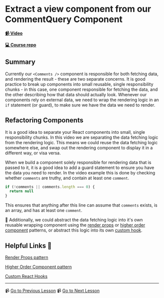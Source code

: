 # Extract a view component from our CommentQuery Component

**[📹 Video](https://egghead.io/lessons/egghead-extract-a-view-component-from-our-commentquery-component)**

**[💻 Course repo](https://github.com/theianjones/egghead-graphql-subscriptions)**

## Summary

Currently our `<Comments />` component is responsible for both fetching data, and rendering the result - these are two separate concerns. It is good practice to break up components into small reusable, single responsibility chunks - in this case, one component responsible for fetching the data, and the other describing how that data should actually look. Whenever our components rely on external data, we need to wrap the rendering logic in an `if` statement (or guard), to make sure we have the data we need to render.

## Refactoring Components

It is a good idea to separate your React components into small, single responsibility chunks. In this video we are separating the data fetching logic from the rendering logic. This means we could reuse the data fetching logic somewhere else, and swap out the rendering component to display it in a different way, or visa versa.

When we build a component solely responsible for rendering data that is passed to it, it is a good idea to add a guard statement to ensure you have the data you need to render. In the video example this is done by checking whether `comments` are truthy, and contain at least one `comment`.

```js
if (!comments || comments.length === 0) {
  return null
}
```

This ensures that anything after this line can assume that `comments` exists, is an array, and has at least one `comment`.

🤔 Additionally, we could abstract the data fetching logic into it's own reusable wrapping component using the [render props](https://reactjs.org/docs/render-props.html) or [higher order component](https://reactjs.org/docs/higher-order-components.html) patterns, or abstract this logic into its own [custom hook](https://reactjs.org/docs/hooks-custom.html).

## Helpful Links 🤔

[Render Props pattern](https://reactjs.org/docs/render-props.html)

[Higher Order Component pattern](https://reactjs.org/docs/higher-order-components.html)

[Custom React Hooks](https://reactjs.org/docs/hooks-custom.html)

---

📹 [Go to Previous Lesson](https://egghead.io/lessons/egghead-style-our-input-component-with-css-injs)
📹 [Go to Next Lesson](https://egghead.io/lessons/egghead-write-a-graphql-subscription-query-in-a-graphiql-editor)
